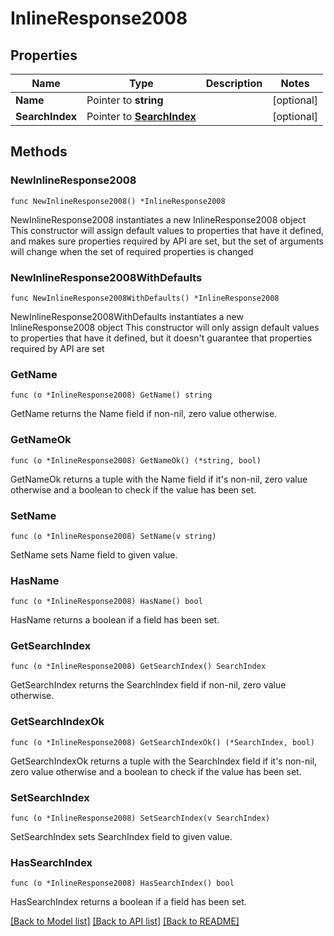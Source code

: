 # InlineResponse2008

## Properties

Name | Type | Description | Notes
------------ | ------------- | ------------- | -------------
**Name** | Pointer to **string** |  | [optional] 
**SearchIndex** | Pointer to [**SearchIndex**](SearchIndex.md) |  | [optional] 

## Methods

### NewInlineResponse2008

`func NewInlineResponse2008() *InlineResponse2008`

NewInlineResponse2008 instantiates a new InlineResponse2008 object
This constructor will assign default values to properties that have it defined,
and makes sure properties required by API are set, but the set of arguments
will change when the set of required properties is changed

### NewInlineResponse2008WithDefaults

`func NewInlineResponse2008WithDefaults() *InlineResponse2008`

NewInlineResponse2008WithDefaults instantiates a new InlineResponse2008 object
This constructor will only assign default values to properties that have it defined,
but it doesn't guarantee that properties required by API are set

### GetName

`func (o *InlineResponse2008) GetName() string`

GetName returns the Name field if non-nil, zero value otherwise.

### GetNameOk

`func (o *InlineResponse2008) GetNameOk() (*string, bool)`

GetNameOk returns a tuple with the Name field if it's non-nil, zero value otherwise
and a boolean to check if the value has been set.

### SetName

`func (o *InlineResponse2008) SetName(v string)`

SetName sets Name field to given value.

### HasName

`func (o *InlineResponse2008) HasName() bool`

HasName returns a boolean if a field has been set.

### GetSearchIndex

`func (o *InlineResponse2008) GetSearchIndex() SearchIndex`

GetSearchIndex returns the SearchIndex field if non-nil, zero value otherwise.

### GetSearchIndexOk

`func (o *InlineResponse2008) GetSearchIndexOk() (*SearchIndex, bool)`

GetSearchIndexOk returns a tuple with the SearchIndex field if it's non-nil, zero value otherwise
and a boolean to check if the value has been set.

### SetSearchIndex

`func (o *InlineResponse2008) SetSearchIndex(v SearchIndex)`

SetSearchIndex sets SearchIndex field to given value.

### HasSearchIndex

`func (o *InlineResponse2008) HasSearchIndex() bool`

HasSearchIndex returns a boolean if a field has been set.


[[Back to Model list]](../README.md#documentation-for-models) [[Back to API list]](../README.md#documentation-for-api-endpoints) [[Back to README]](../README.md)


